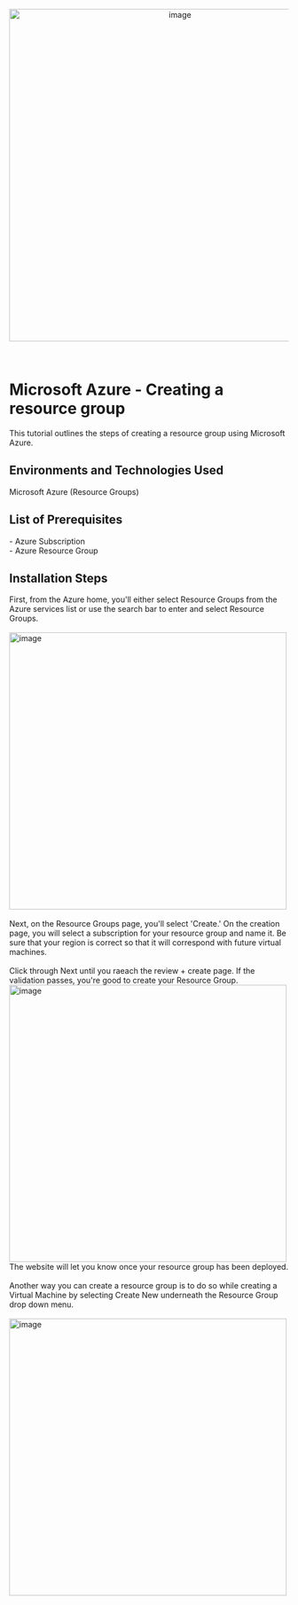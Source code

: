 <p align="center">
  <img width="600" alt="image" src="https://github.com/nkgarrett/Resource-Group-Setup/assets/156832893/15e4e4d8-a2fe-473b-a7de-0798c4e41a10">
</p>
<br>
<h1>Microsoft Azure - Creating a resource group</h1>
This tutorial outlines the steps of creating a resource group using Microsoft Azure.

<h2>Environments and Technologies Used</h2>
Microsoft Azure (Resource Groups)
<br>
<h2>List of Prerequisites</h2>
  - Azure Subscription<br>
  - Azure Resource Group
<h2>Installation Steps</h2>
First, from the Azure home, you'll either select Resource Groups from the Azure services list or use the search bar to enter and select Resource Groups.<br>
<br>
<img width="500" alt="image" src="https://github.com/nkgarrett/Resource-Group-Setup/assets/156832893/980de001-630e-4689-a403-8506c5616aab">
<br>
<br>
Next, on the Resource Groups page, you'll select 'Create.' On the creation page, you will select a subscription for your resource group and name it. Be sure that your region is correct so that it will correspond with future virtual machines.
<br>
<br>
Click through Next until you raeach the review + create page. If the validation passes, you're good to create your Resource Group.<br>
<img width="500" alt="image" src="https://github.com/nkgarrett/Resource-Group-Setup/assets/156832893/b51072e4-037c-445a-9b26-2c8e5b25de62">
<br>
The website will let you know once your resource group has been deployed.<br>
<br>
Another way you can create a resource group is to do so while creating a Virtual Machine by selecting Create New underneath the Resource Group drop down menu.<br>
<br>
<img width="500" alt="image" src="https://github.com/nkgarrett/Resource-Group-Setup/assets/156832893/fcb7362d-4fe1-42e7-b23e-ede16eff3c56">

